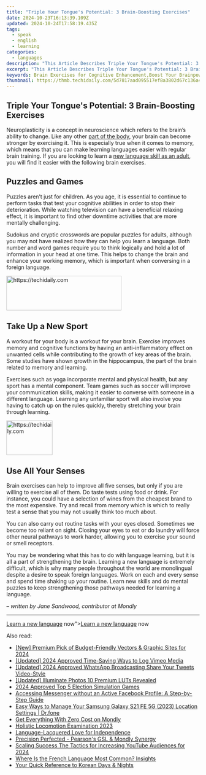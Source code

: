 ```yaml
---
title: "Triple Your Tongue's Potential: 3 Brain-Boosting Exercises"
date: 2024-10-23T16:13:39.109Z
updated: 2024-10-24T17:58:19.435Z
tags:
  - speak
  - english
  - learning
categories:
  - languages
description: "This Article Describes Triple Your Tongue's Potential: 3 Brain-Boosting Exercises"
excerpt: "This Article Describes Triple Your Tongue's Potential: 3 Brain-Boosting Exercises"
keywords: Brain Exercises for Cognitive Enhancement,Boost Your Brainpower with Tongue Workouts,Neurological Benefits of Speech Exercises,Enhance Mental Agility Through Language Training,Speech Therapy Techniques for Improved Focus,Tongue Strengthening for Better Brain Function,Improve Memory and Concentration with Tongue Games
thumbnail: https://thmb.techidaily.com/5d7817aad095517ef8a3802d67c136a4ed2562ac9acdb56f193b79911b70ed6c.png
---
```


## Triple Your Tongue's Potential: 3 Brain-Boosting Exercises

Neuroplasticity is a concept in neuroscience which refers to the brain’s ability to change. Like any other [part of the body](https://shop.mondly.com/affiliate.php?ACCOUNT=ATISTUDI&AFFILIATE=108875&PATH=https://www.mondly.com?AFFILIATE=108875), your brain can become stronger by exercising it. This is especially true when it comes to memory, which means that you can make learning languages easier with regular brain training. If you are looking to learn a [new language skill as an adult](https://shop.mondly.com/affiliate.php?ACCOUNT=ATISTUDI&AFFILIATE=108875&PATH=https://www.mondly.com?AFFILIATE=108875), you will find it easier with the following brain exercises.

## Puzzles and Games

Puzzles aren’t just for children. As you age, it is essential to continue to perform tasks that test your cognitive abilities in order to stop their deterioration. While watching television can have a beneficial relaxing effect, it is important to find other downtime activities that are more mentally challenging.

Sudokus and cryptic crosswords are popular puzzles for adults, although you may not have realized how they can help you learn a language. Both number and word games require you to think logically and hold a lot of information in your head at one time. This helps to change the brain and enhance your working memory, which is important when conversing in a foreign language.

<!-- affiliate ads begin -->
<a href="https://aligracehair.sjv.io/c/5597632/1902273/19272" target="_top" id="1902273">
  <img src="//a.impactradius-go.com/display-ad/19272-1902273" border="0" alt="https://techidaily.com" width="300" height="90"/>
</a>
<img height="0" width="0" src="https://aligracehair.sjv.io/i/5597632/1902273/19272" style="position:absolute;visibility:hidden;" border="0" />
<!-- affiliate ads end -->

## Take Up a New Sport

A workout for your body is a workout for your brain. Exercise improves memory and cognitive functions by having an anti-inflammatory effect on unwanted cells while contributing to the growth of key areas of the brain. Some studies have shown growth in the hippocampus, the part of the brain related to memory and learning.

Exercises such as yoga incorporate mental and physical health, but any sport has a mental component. Team games such as soccer will improve your communication skills, making it easier to converse with someone in a different language. Learning any unfamiliar sport will also involve you having to catch up on the rules quickly, thereby stretching your brain through learning.

<!-- affiliate ads begin -->
<a href="https://aligracehair.sjv.io/c/5597632/2135350/19272" target="_top" id="2135350">
  <img src="//a.impactradius-go.com/display-ad/19272-2135350" border="0" alt="https://techidaily.com" width="120" height="90"/>
</a>
<img height="0" width="0" src="https://aligracehair.sjv.io/i/5597632/2135350/19272" style="position:absolute;visibility:hidden;" border="0" />
<!-- affiliate ads end -->

## Use All Your Senses

Brain exercises can help to improve all five senses, but only if you are willing to exercise all of them. Do taste tests using food or drink. For instance, you could have a selection of wines from the cheapest brand to the most expensive. Try and recall from memory which is which to really test a sense that you may not usually think too much about.

You can also carry out routine tasks with your eyes closed. Sometimes we become too reliant on sight. Closing your eyes to eat or do laundry will force other neural pathways to work harder, allowing you to exercise your sound or smell receptors.

You may be wondering what this has to do with language learning, but it is all a part of strengthening the brain. Learning a new language is extremely difficult, which is why many people throughout the world are monolingual despite a desire to speak foreign languages. Work on each and every sense and spend time shaking up your routine. Learn new skills and do mental puzzles to keep strengthening those pathways needed for learning a language.

_– written by Jane Sandwood, contributor at Mondly_

---

[Learn a new language](https://adjt.mondly.com/5ixfg4k?campaign=blog-post-id-838&fallback=https%3A%2F%2Fapp.mondly.com%3Futm%5Fmedium%3Dblog%5Fblog-post-id-838%26utm%5Fsource%3Dblog-post-id-838&redirect%5Fmacos=https%3A%2F%2Fapp.mondly.com%3Futm%5Fmedium%3Dblog%5Fblog-post-id-838%26utm%5Fsource%3Dblog-post-id-838&redirect%5Fandroid=https%3A%2F%2Fplay.google.com%2Fstore%2Fapps%2Fdetails%3Fid%3Dcom.atistudios.mondly.languages%3Futm%5Fmedium%3Dblog%5Fblog-post-id-838%26utm%5Fsource%3Dblog-post-id-838&redirect%5Fios=https%3A%2F%2Fapps.apple.com%2Fapp%2Fapple-store%2Fid987873536%3Fpt%3D78954800%26ct%3Dblog-post-id-838%26mt%3D8 "<a class=") now">[Learn a new language](https://shop.mondly.com/affiliate.php?ACCOUNT=ATISTUDI&AFFILIATE=108875&PATH=https://www.mondly.com?AFFILIATE=108875) now

<ins class="adsbygoogle"
     style="display:block"
     data-ad-format="autorelaxed"
     data-ad-client="ca-pub-7571918770474297"
     data-ad-slot="1223367746"></ins>

<ins class="adsbygoogle"
     style="display:block"
     data-ad-client="ca-pub-7571918770474297"
     data-ad-slot="8358498916"
     data-ad-format="auto"
     data-full-width-responsive="true"></ins>

<span class="atpl-alsoreadstyle">Also read:</span>
<div><ul>
<li><a href="https://fox-cloud.techidaily.com/new-premium-pick-of-budget-friendly-vectors-and-graphic-sites-for-2024/"><u>[New] Premium Pick of Budget-Friendly Vectors & Graphic Sites for 2024</u></a></li>
<li><a href="https://screen-recording.techidaily.com/updated-2024-approved-time-saving-ways-to-log-vimeo-media/"><u>[Updated] 2024 Approved Time-Saving Ways to Log Vimeo Media</u></a></li>
<li><a href="https://twitter-videos.techidaily.com/updated-2024-approved-whatsapp-broadcasting-share-your-tweets-video-style/"><u>[Updated] 2024 Approved WhatsApp Broadcasting Share Your Tweets Video-Style</u></a></li>
<li><a href="https://some-techniques.techidaily.com/updated-illuminate-photos-10-premium-luts-revealed/"><u>[Updated] Illuminate Photos 10 Premium LUTs Revealed</u></a></li>
<li><a href="https://video-capture.techidaily.com/2024-approved-top-5-election-simulation-games/"><u>2024 Approved Top 5 Election Simulation Games</u></a></li>
<li><a href="https://techtrends.techidaily.com/accessing-messenger-without-an-active-facebook-profile-a-step-by-step-guide/"><u>Accessing Messenger without an Active Facebook Profile: A Step-by-Step Guide</u></a></li>
<li><a href="https://android-location.techidaily.com/easy-ways-to-manage-your-samsung-galaxy-s21-fe-5g-2023-location-settings-drfone-by-drfone-virtual/"><u>Easy Ways to Manage Your Samsung Galaxy S21 FE 5G (2023) Location Settings | Dr.fone</u></a></li>
<li><a href="https://mondly-stories.techidaily.com/get-everything-with-zero-cost-on-mondly/"><u>Get Everything With Zero Cost on Mondly</u></a></li>
<li><a href="https://fox-blue.techidaily.com/holistic-locomotion-examination-2023/"><u>Holistic Locomotion Examination 2023</u></a></li>
<li><a href="https://mondly-stories.techidaily.com/language-lacquered-love-for-independence/"><u>Language-Lacquered Love for Independence</u></a></li>
<li><a href="https://mondly-stories.techidaily.com/precision-perfected-pearsons-gsl-and-mondly-synergy/"><u>Precision Perfected - Pearson's GSL & Mondly Synergy</u></a></li>
<li><a href="https://youtube-docs.techidaily.com/ng-success-the-tactics-for-increasing-youtube-audiences-for-2024/"><u>Scaling Success The Tactics for Increasing YouTube Audiences for 2024</u></a></li>
<li><a href="https://mondly-stories.techidaily.com/where-is-the-french-language-most-common-insights/"><u>Where Is the French Language Most Common? Insights</u></a></li>
<li><a href="https://mondly-stories.techidaily.com/your-quick-reference-to-korean-days-and-nights/"><u>Your Quick Reference to Korean Days & Nights</u></a></li>
</ul></div>

